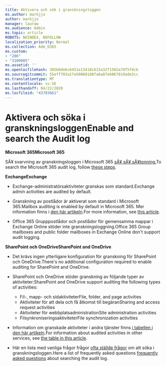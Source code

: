 ```yaml
---
title: Aktivera och sök i granskningsloggen
ms.author: markjjo
author: markjjo
manager: lauraw
ms.audience: Admin
ms.topic: article
ROBOTS: NOINDEX, NOFOLLOW
localization_priority: Normal
ms.collection: Adm_O365
ms.custom:
- "286"
- "3100005"
ms.assetid: ''
ms.openlocfilehash: 385b8de6c6451e13418c615a32f1502a70f5fdcb
ms.sourcegitcommit: 55eff703a17e500681d8fa6a87eb067019ade3cc
ms.translationtype: MT
ms.contentlocale: sv-SE
ms.lasthandoff: 04/22/2020
ms.locfileid: "43703661"
---
```

# <a name="enable-and-search-the-audit-log"></a><span data-ttu-id="2d90f-102">Aktivera och söka i granskningsloggen</span><span class="sxs-lookup"><span data-stu-id="2d90f-102">Enable and search the Audit log</span></span>

<span data-ttu-id="2d90f-103">**Microsoft 365**</span><span class="sxs-lookup"><span data-stu-id="2d90f-103">**Microsoft 365**</span></span>

<span data-ttu-id="2d90f-104">SÃ¥ svarvning av granskningsloggen i Microsoft 365 [sÃ¥ sÃ¥ sÃ¥tonning.](https://docs.microsoft.com/office365/securitycompliance/search-the-audit-log-in-security-and-compliance#search-the-audit-log)</span><span class="sxs-lookup"><span data-stu-id="2d90f-104">To search the Microsoft 365 audit log, follow [these steps](https://docs.microsoft.com/office365/securitycompliance/search-the-audit-log-in-security-and-compliance#search-the-audit-log).</span></span>

<span data-ttu-id="2d90f-105">**Exchange**</span><span class="sxs-lookup"><span data-stu-id="2d90f-105">**Exchange**</span></span>

- <span data-ttu-id="2d90f-106">Exchange-administratörsaktiviteter granskas som standard.</span><span class="sxs-lookup"><span data-stu-id="2d90f-106">Exchange admin activities are audited by default.</span></span>

- <span data-ttu-id="2d90f-107">Granskning av postlådor är aktiverat som standard i Microsoft 365.</span><span class="sxs-lookup"><span data-stu-id="2d90f-107">Mailbox auditing is enabled by default in Microsoft 365.</span></span> <span data-ttu-id="2d90f-108">Mer information finns i [den här artikeln](https://docs.microsoft.com/office365/securitycompliance/enable-mailbox-auditing).</span><span class="sxs-lookup"><span data-stu-id="2d90f-108">For more information, see  [this article](https://docs.microsoft.com/office365/securitycompliance/enable-mailbox-auditing).</span></span>

- <span data-ttu-id="2d90f-109">Office 365 Grupppostlådor och postlådor för gemensamma mappar i Exchange Online stöder inte granskningsloggning.</span><span class="sxs-lookup"><span data-stu-id="2d90f-109">Office 365 Group mailboxes and public folder mailboxes in Exchange Online don't support audit logging.</span></span>

<span data-ttu-id="2d90f-110">**SharePoint och OneDrive**</span><span class="sxs-lookup"><span data-stu-id="2d90f-110">**SharePoint and OneDrive**</span></span>

- <span data-ttu-id="2d90f-111">Det krävs ingen ytterligare konfiguration för granskning för SharePoint och OneDrive.</span><span class="sxs-lookup"><span data-stu-id="2d90f-111">There's no additional configuration required to enable auditing for SharePoint and OneDrive.</span></span>

- <span data-ttu-id="2d90f-112">SharePoint och OneDrive stöder granskning av följande typer av aktiviteter:</span><span class="sxs-lookup"><span data-stu-id="2d90f-112">SharePoint and OneDrive support auditing the following types of activities:</span></span>

    - <span data-ttu-id="2d90f-113">Fil-, mapp- och sidaktiviteter</span><span class="sxs-lookup"><span data-stu-id="2d90f-113">File, folder, and page activities</span></span>
    - <span data-ttu-id="2d90f-114">Aktiviteter för att dela och få åtkomst till begäran</span><span class="sxs-lookup"><span data-stu-id="2d90f-114">Sharing and access request activities</span></span>
    - <span data-ttu-id="2d90f-115">Aktiviteter för webbplatsadministration</span><span class="sxs-lookup"><span data-stu-id="2d90f-115">Site administration activities</span></span>
    - <span data-ttu-id="2d90f-116">Filsynkroniseringsaktiviteter</span><span class="sxs-lookup"><span data-stu-id="2d90f-116">File synchronization activities</span></span>

- <span data-ttu-id="2d90f-117">Information om granskade aktiviteter i andra tjänster finns [i tabellen i den här artikeln](https://docs.microsoft.com/office365/securitycompliance/search-the-audit-log-in-security-and-compliance#audited-activities).</span><span class="sxs-lookup"><span data-stu-id="2d90f-117">For information about audited activities in other services, see  [the table in this article](https://docs.microsoft.com/office365/securitycompliance/search-the-audit-log-in-security-and-compliance#audited-activities).</span></span>

- <span data-ttu-id="2d90f-118">Här en lista med vanliga frågor frågor [ofta ställde frågor](https://docs.microsoft.com/office365/securitycompliance/search-the-audit-log-in-security-and-compliance#frequently-asked-questions) om att söka i granskningsloggen.</span><span class="sxs-lookup"><span data-stu-id="2d90f-118">Here a list of frequently asked questions [frequently asked questions](https://docs.microsoft.com/office365/securitycompliance/search-the-audit-log-in-security-and-compliance#frequently-asked-questions) about searching the audit log.</span></span>